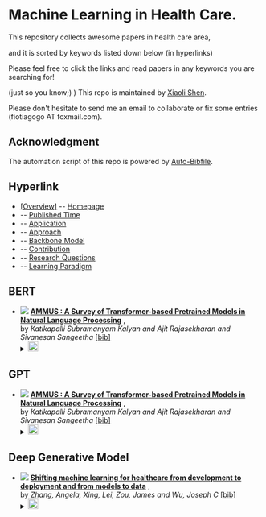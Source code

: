# Machine Learning in Health Care. 
This repository collects awesome papers in health care area, 

and it is sorted by keywords listed down below (in hyperlinks) 

Please feel free to click the links and read papers in any keywords you are searching for! 

(just so you know;) ) This repo is maintained by [Xiaoli Shen](https://github.com/fiotiagoo). 

Please don't hesitate to send me an email to collaborate or fix some entries (fiotiagogo AT foxmail.com). 

## Acknowledgment 
The automation script of this repo is powered by [Auto-Bibfile](https://github.com/wutong8023/Auto-Bibfile.git).

## Hyperlink 
- [[Overview]](https://github.com/fiotiagoo/Health-Care/tree/main//README.md) -- [Homepage](https://github.com/fiotiagoo/Health-Care/tree/main//README.md)
-  -- [Published Time](https://github.com/fiotiagoo/Health-Care/tree/main///./)
-  -- [Application](https://github.com/fiotiagoo/Health-Care/tree/main///application)
-  -- [Approach](https://github.com/fiotiagoo/Health-Care/tree/main///approach)
-  -- [Backbone Model](https://github.com/fiotiagoo/Health-Care/tree/main///backbone_model)
-  -- [Contribution](https://github.com/fiotiagoo/Health-Care/tree/main///contribution)
-  -- [Research Questions](https://github.com/fiotiagoo/Health-Care/tree/main///research_question)
-  -- [ Learning Paradigm](https://github.com/fiotiagoo/Health-Care/tree/main///supervision)

## BERT

- [![](https://img.shields.io/badge/CoRR-2021-blue)](https://arxiv.org/abs/2108.05542) [**AMMUS : A Survey of Transformer-based Pretrained Models in Natural
Language Processing**](https://arxiv.org/abs/2108.05542) , <br> by *Katikapalli Subramanyam Kalyan and
Ajit Rajasekharan and
Sivanesan Sangeetha* [[bib]](https://github.com/fiotiagoo/Health-Care/tree/main//./bibtex.bib#L77-L98)<br> </details><details><summary><img src=https://github.com/fiotiagoo/Health-Care/tree/main//scripts/svg/copy_icon.png height="20"></summary><pre>```DBLP:journals/corr/abs-2108-05542```
## GPT

- [![](https://img.shields.io/badge/CoRR-2021-blue)](https://arxiv.org/abs/2108.05542) [**AMMUS : A Survey of Transformer-based Pretrained Models in Natural
Language Processing**](https://arxiv.org/abs/2108.05542) , <br> by *Katikapalli Subramanyam Kalyan and
Ajit Rajasekharan and
Sivanesan Sangeetha* [[bib]](https://github.com/fiotiagoo/Health-Care/tree/main//./bibtex.bib#L77-L98)<br> </details><details><summary><img src=https://github.com/fiotiagoo/Health-Care/tree/main//scripts/svg/copy_icon.png height="20"></summary><pre>```DBLP:journals/corr/abs-2108-05542```
## Deep Generative Model

- [![](https://img.shields.io/badge/Nature_Biomedical_Engineering-2022-blue)](https://www.nature.com/articles/s41551-022-00898-y) [**Shifting machine learning for healthcare from development to deployment and from models to data**](https://www.nature.com/articles/s41551-022-00898-y) , <br> by *Zhang, Angela, Xing, Lei, Zou, James and Wu, Joseph C* [[bib]](https://github.com/fiotiagoo/Health-Care/tree/main//./bibtex.bib#L177-L190)<br> </details><details><summary><img src=https://github.com/fiotiagoo/Health-Care/tree/main//scripts/svg/copy_icon.png height="20"></summary><pre>```zhang2022shifting```